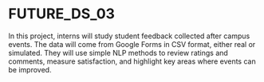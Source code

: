 # FUTURE_DS_03
In this project, interns will study student feedback collected after campus events. The data will come from Google Forms in CSV format, either real or simulated. They will use simple NLP methods to review ratings and comments, measure satisfaction, and highlight key areas where events can be improved.
